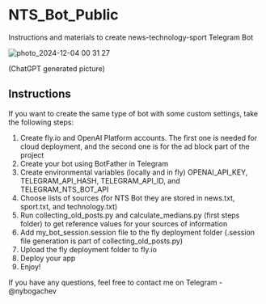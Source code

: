 # NTS_Bot_Public

Instructions and materials to create news-technology-sport Telegram Bot

![photo_2024-12-04 00 31 27](https://github.com/user-attachments/assets/5d41fe3b-cb96-46ec-9d7e-935a900b845e)

(ChatGPT generated picture)

## Instructions

If you want to create the same type of bot with some custom settings, take the following steps:

1. Create fly.io and OpenAI Platform accounts. The first one is needed for cloud deployment, and the second one is for the ad block part of the project
2. Create your bot using BotFather in Telegram
3. Create environmental variables (locally and in fly) OPENAI_API_KEY, TELEGRAM_API_HASH, TELEGRAM_API_ID, and TELEGRAM_NTS_BOT_API
4. Choose lists of sources (for NTS Bot they are stored in news.txt, sport.txt, and technology.txt)
5. Run collecting_old_posts.py and calculate_medians.py (first steps folder) to get reference values for your sources of information
6. Add my_bot_session.session file to the fly deployment folder (.session file generation is part of collecting_old_posts.py)
7. Upload the fly deployment folder to fly.io
8. Deploy your app
9. Enjoy!

If you have any questions, feel free to contact me on Telegram - @nybogachev
